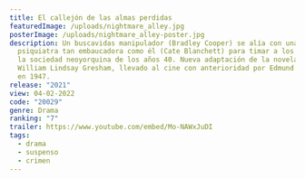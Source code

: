 ```yaml
---
title: El callejón de las almas perdidas
featuredImage: /uploads/nightmare_alley.jpg
posterImage: /uploads/nightmare_alley-poster.jpg
description: Un buscavidas manipulador (Bradley Cooper) se alía con una
  psiquiatra tan embaucadora como él (Cate Blanchett) para timar a los ricos de
  la sociedad neoyorquina de los años 40. Nueva adaptación de la novela de
  William Lindsay Gresham, llevado al cine con anterioridad por Edmund Goulding
  en 1947.
release: "2021"
view: 04-02-2022
code: "20029"
genre: Drama
ranking: "7"
trailer: https://www.youtube.com/embed/Mo-NAWxJuDI
tags:
  - drama
  - suspenso
  - crimen
---
```

